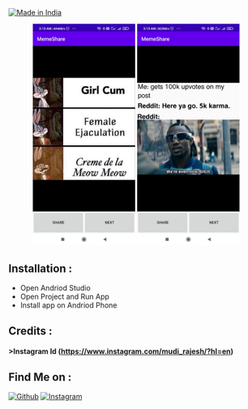 <p align="left">
<a href="#"><img title="Made in India" src="https://img.shields.io/badge/MADE%20IN-INDIA-green?colorA=%23ff9933&colorB=%23017e40&style=for-the-badge"></a>
</p>
<p align="center">
<img width="40%" src="https://github.com/mudirajesh/MemeShare-Andriod-App/blob/master/files/Screenshot/WhatsApp%20Image%202020-10-24%20at%203.13.43%20AM%20(1).jpeg"/>
<img width="40%" src="https://github.com/mudirajesh/MemeShare-Andriod-App/blob/master/files/Screenshot/WhatsApp%20Image%202020-10-24%20at%203.13.42%20AM%20(1).jpeg"/>
</p>

## Installation :
* Open Andriod Studio
* Open Project and Run App
* Install app on Andriod Phone

## Credits :
#### >Instagram Id (https://www.instagram.com/mudi_rajesh/?hl=en)

## Find Me on :
[![Github](https://img.shields.io/badge/Github-DECODER-green?style=for-the-badge&logo=github)](https://github.com/mudirajesh)
[![Instagram](https://img.shields.io/badge/IG-%40MUDI_RAJESH-red?style=for-the-badge&logo=instagram)](https://www.instagram.com/mudi_rajesh/?hl=en)

